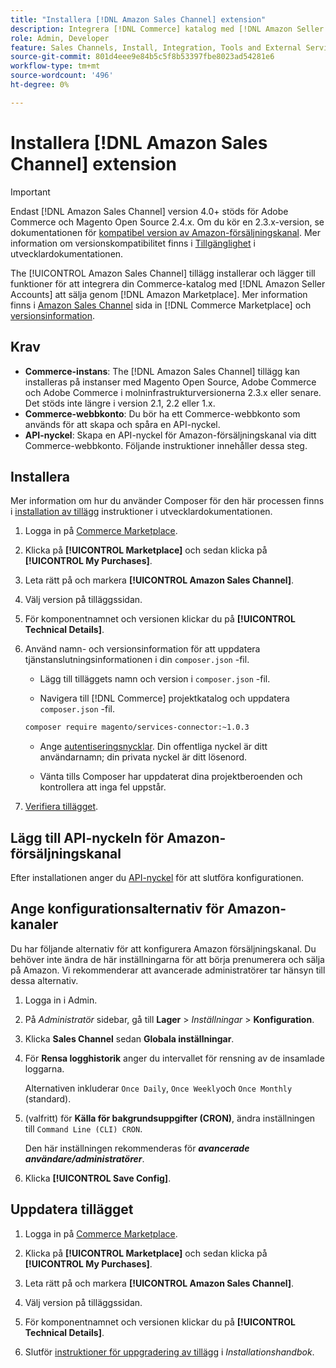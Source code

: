 ```yaml
---
title: "Installera [!DNL Amazon Sales Channel] extension"
description: Integrera [!DNL Commerce] katalog med [!DNL Amazon Seller Accounts] och sälja genom [!DNL Amazon Marketplace]hämtar och installerar tillägget Amazon Sales Channel.
role: Admin, Developer
feature: Sales Channels, Install, Integration, Tools and External Services
source-git-commit: 801d4eee9e84b5c5f8b53397fbe8023ad54281e6
workflow-type: tm+mt
source-wordcount: '496'
ht-degree: 0%

---
```


# Installera [!DNL Amazon Sales Channel] extension

>[!IMPORTANT]
>
>Endast [!DNL Amazon Sales Channel] version 4.0+ stöds för Adobe Commerce och Magento Open Source 2.4.x. Om du kör en 2.3.x-version, se dokumentationen för [kompatibel version av Amazon-försäljningskanal](https://docs.magento.com/user-guide/v2.3/sales-channels/amazon/amazon-sales-channel.html). Mer information om versionskompatibilitet finns i [Tillgänglighet](https://experienceleague.adobe.com/docs/commerce-operations/release/product-availability.html) i utvecklardokumentationen.

The [!UICONTROL Amazon Sales Channel] tillägg installerar och lägger till funktioner för att integrera din Commerce-katalog med [!DNL Amazon Seller Accounts] att sälja genom [!DNL Amazon Marketplace]. Mer information finns i [Amazon Sales Channel](https://marketplace.magento.com/magento-module-amazon.html) sida in [!DNL Commerce Marketplace] och [versionsinformation](release-notes.md).

## Krav

- **Commerce-instans**: The [!DNL Amazon Sales Channel] tillägg kan installeras på instanser med Magento Open Source, Adobe Commerce och Adobe Commerce i molninfrastrukturversionerna 2.3.x eller senare. Det stöds inte längre i version 2.1, 2.2 eller 1.x.
- **Commerce-webbkonto**: Du bör ha ett Commerce-webbkonto som används för att skapa och spåra en API-nyckel.
- **API-nyckel**: Skapa en API-nyckel för Amazon-försäljningskanal via ditt Commerce-webbkonto. Följande instruktioner innehåller dessa steg.

## Installera

Mer information om hur du använder Composer för den här processen finns i [installation av tillägg](https://experienceleague.adobe.com/docs/commerce-operations/installation-guide/tutorials/extensions.html) instruktioner i utvecklardokumentationen.

1. Logga in på [Commerce Marketplace](https://marketplace.magento.com/customer/account/).

1. Klicka på **[!UICONTROL Marketplace]** och sedan klicka på **[!UICONTROL My Purchases]**.

1. Leta rätt på och markera **[!UICONTROL Amazon Sales Channel]**.

1. Välj version på tilläggssidan.

1. För komponentnamnet och versionen klickar du på **[!UICONTROL Technical Details]**.

1. Använd namn- och versionsinformation för att uppdatera tjänstanslutningsinformationen i din `composer.json` -fil.

   - Lägg till tilläggets namn och version i `composer.json` -fil.

   - Navigera till [!DNL Commerce] projektkatalog och uppdatera `composer.json` -fil.

   ```bash
   composer require magento/services-connector:~1.0.3
   ```

   - Ange [autentiseringsnycklar](https://experienceleague.adobe.com/docs/commerce-operations/installation-guide/prerequisites/authentication-keys.html). Din offentliga nyckel är ditt användarnamn; din privata nyckel är ditt lösenord.

   - Vänta tills Composer har uppdaterat dina projektberoenden och kontrollera att inga fel uppstår.

1. [Verifiera tillägget](https://experienceleague.adobe.com/docs/commerce-operations/installation-guide/tutorials/extensions.html).

## Lägg till API-nyckeln för Amazon-försäljningskanal

Efter installationen anger du [API-nyckel](./amazon-verify-api-key.md) för att slutföra konfigurationen.

## Ange konfigurationsalternativ för Amazon-kanaler

Du har följande alternativ för att konfigurera Amazon försäljningskanal. Du behöver inte ändra de här inställningarna för att börja prenumerera och sälja på Amazon. Vi rekommenderar att avancerade administratörer tar hänsyn till dessa alternativ.

1. Logga in i Admin.

1. På _Administratör_ sidebar, gå till **Lager** > _Inställningar_ > **Konfiguration**.

1. Klicka **Sales Channel** sedan **Globala inställningar**.

1. För **Rensa logghistorik** anger du intervallet för rensning av de insamlade loggarna.

   Alternativen inkluderar `Once Daily`, `Once Weekly`och `Once Monthly` (standard).

1. (valfritt) för **Källa för bakgrundsuppgifter (CRON)**, ändra inställningen till `Command Line (CLI) CRON`.

   Den här inställningen rekommenderas för **_avancerade användare/administratörer_**.

1. Klicka **[!UICONTROL Save Config]**.

## Uppdatera tillägget

1. Logga in på [Commerce Marketplace](https://marketplace.magento.com/customer/account/).

1. Klicka på **[!UICONTROL Marketplace]** och sedan klicka på **[!UICONTROL My Purchases]**.

1. Leta rätt på och markera **[!UICONTROL Amazon Sales Channel]**.

1. Välj version på tilläggssidan.

1. För komponentnamnet och versionen klickar du på **[!UICONTROL Technical Details]**.

1. Slutför [instruktioner för uppgradering av tillägg](https://experienceleague.adobe.com/docs/commerce-operations/installation-guide/tutorials/extensions.html) i _Installationshandbok_.
